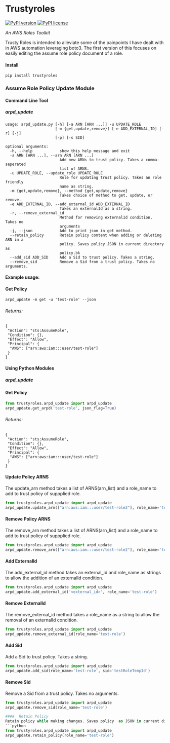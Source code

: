 # Trustyroles
[![PyPI version](https://badge.fury.io/py/trustyroles.svg)](https://badge.fury.io/py/trustyroles)
[![PyPI license](https://img.shields.io/pypi/l/ansicolortags.svg)](https://pypi.python.org/pypi/ansicolortags/)

_An AWS Roles Toolkit_

Trusty Roles is intended to alleviate some of the painpoints I have dealt with in AWS automation leveraging boto3. 
The first version of this focuses on easily editing the assume role policy document of a role. 

#### Install
`pip install trustyroles`

### Assume Role Policy Update Module
#### Command Line Tool
#####  arpd_update
```
usage: arpd_update.py [-h] [-a ARN [ARN ...]] -u UPDATE_ROLE
                      [-m {get,update,remove}] [-e ADD_EXTERNAL_ID] [-r] [-j]
                      [-p] [-s SID]

optional arguments:
  -h, --help            show this help message and exit
  -a ARN [ARN ...], --arn ARN [ARN ...]
                        Add new ARNs to trust policy. Takes a comma-seperated
                        list of ARNS.
  -u UPDATE_ROLE, --update_role UPDATE_ROLE
                        Role for updating trust policy. Takes an role friendly
                        name as string.
  -m {get,update,remove}, --method {get,update,remove}
                        Takes choice of method to get, update, or remove.
  -e ADD_EXTERNAL_ID, --add_external_id ADD_EXTERNAL_ID
                        Takes an externalId as a string.
  -r, --remove_external_id
                        Method for removing externalId condition. Takes no
                        arguments
  -j, --json            Add to print json in get method.
  --retain_policy       Retain policy content when adding or deleting ARN in a
                        policy. Saves policy JSON in current directory as
                        policy.bk
  --add_sid ADD_SID     Add a Sid to trust policy. Takes a string.
  --remove_sid          Remove a Sid from a trust policy. Takes no arguments.
```
  
#### Example usage:
#### Get Policy
`arpd_update -m get -u 'test-role' --json`

###### Returns:
```
{
 "Action": "sts:AssumeRole",  
 "Condition": {},
 "Effect": "Allow",
 "Principal": {
  "AWS": ["arn:aws:iam:::user/test-role"]
 }
}
```
#### Using Python Modules
#####  arpd_update

#### Get Policy
```python
from trustyroles.arpd_update import arpd_update
arpd_update.get_arpd('test-role', json_flag=True)
```
###### Returns:
```
{  
 "Action": "sts:AssumeRole",  
 "Condition": {},
 "Effect": "Allow",
 "Principal": {
  "AWS": ["arn:aws:iam:::user/test-role"]
 }
}
```
#### Update Policy ARNS
The update_arn method takes a list of ARNS(arn_list) and a role_name to add to trust policy of suppplied role.

```python
from trustyroles.arpd_update import arpd_update
arpd_update.update_arn(["arn:aws:iam:::user/test-role2"], role_name='test-role')
```

####  Remove Policy ARNS
The remove_arn method takes a list of ARNS(arn_list) and a role_name to add to trust policy of suppplied role.

```python
from trustyroles.arpd_update import arpd_update
arpd_update.remove_arn(["arn:aws:iam:::user/test-role2"], role_name='test-role')
```

####  Add ExternalId
The add_external_id method takes an external_id and role_name as strings to allow the addition of an externalId condition.

```python
from trustyroles.arpd_update import arpd_update
arpd_update.add_external_id('<external_id>', role_name='test-role')
```

####  Remove ExternalId
The remove_external_id method takes a role_name as a string to allow the removal of an externalId condition.

```python
from trustyroles.arpd_update import arpd_update
arpd_update.remove_external_id(role_name='test-role')
```
#### Add Sid
Add a Sid to trust policy. Takes a string.
```python
from trustyroles.arpd_update import arpd_update
arpd_update.add_sid(role_name='test-role', sid='testRoleTempId')
```

#### Remove Sid
Remove a Sid from a trust policy. Takes no arguments.
```python
from trustyroles.arpd_update import arpd_update
arpd_update.remove_sid(role_name='test-role')

####  Retain Policy
Retain policy while making changes. Saves policy  as JSON in current directory as policy.bk
```python
from trustyroles.arpd_update import arpd_update
arpd_update.retain_policy(role_name='test-role')
```